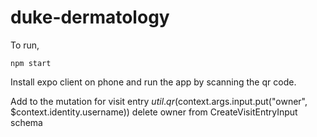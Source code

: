 # duke-dermatology

To run,
```
npm start
```

Install expo client on phone and run the app by scanning the qr code.


Add to the mutation for visit entry 
$util.qr($context.args.input.put("owner", $context.identity.username))
delete owner from CreateVisitEntryInput schema